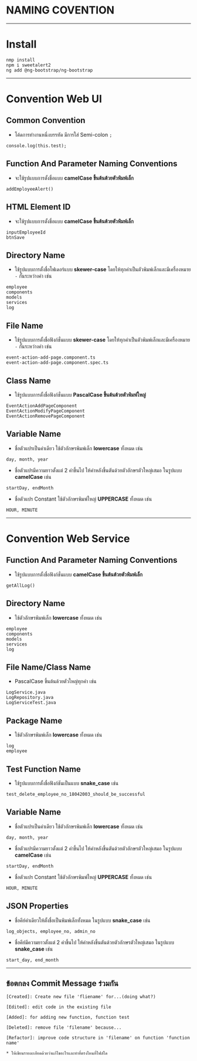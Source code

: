 # NAMING COVENTION
---
# Install
```
nmp install
npm i sweetalert2
ng add @ng-bootstrap/ng-bootstrap
```
---

# Convention Web UI
## Common Convention
- โค้ดการทำงานหนึ่งบรรทัด มีการใส่ Semi-colon `;`
```
console.log(this.test);
```

## Function And Parameter Naming Conventions
- จะใช้รูปแบบการตั้งชื่อแบบ **camelCase ขึ้นต้นต้วยตัวพิมพ์เล็ก**
```
addEmployeeAlert()
```

## HTML Element ID 
- จะใช้รูปแบบการตั้งชื่อแบบ **camelCase ขึ้นต้นต้วยตัวพิมพ์เล็ก**
```
inputEmployeeId
btnSave
```

## Directory Name
- ใช้รูปแบบการตั้งชื่อโฟเดอร์แบบ **skewer-case**  โดยให้ทุกคำเป็นตัวพิมพ์เล็กและมีเครื่องหมาย `-` กั้นระหว่างคำ เช่น 
```
employee
components
models
services
log
```

## File Name
- ใช้รูปแบบการตั้งชื่อฟังก์ชั่นแบบ **skewer-case**  โดยให้ทุกคำเป็นตัวพิมพ์เล็กและมีเครื่องหมาย `-` กั้นระหว่างคำ เช่น 
```
event-action-add-page.component.ts
event-action-add-page.component.spec.ts
```

## Class Name
- ใช้รูปแบบการตั้งชื่อฟังก์ชั่นแบบ **PascalCase ขึ้นต้นต้วยตัวพิมพ์ใหญ่**
```
EventActionAddPageComponent
EventActionModifyPageComponent
EventActionRemovePageComponent
```

## Variable Name
- ชื่อตัวแปรเป็นคำเดียว ใช้ตัวอักษรพิมพ์เล็ก **lowercase** ทั้งหมด เช่น
```
day, month, year
```

- ชื่อตัวแปรมีความยาวตั้งแต่ 2 คำขึ้นไป ให้คำหลังขึ้นตันด้วยตัวอักษรตัวใหญ่เสมอ ในรูปแบบ **camelCase** เช่น
```
startDay, endMonth
```

- ชื่อตัวแปร Constant ใช้ตัวอักษรพิมพ์ใหญ่ **UPPERCASE** ทั้งหมด เช่น
```
HOUR, MINUTE
```

---

# Convention Web Service
## Function And Parameter Naming Conventions
- ใช้รูปแบบการตั้งชื่อฟังก์ชั่นแบบ **camelCase ขึ้นต้นต้วยตัวพิมพ์เล็ก**
```
getAllLog()
```

## Directory Name
- ใช้ตัวอักษรพิมพ์เล็ก **lowercase** ทั้งหมด เช่น
```
employee
components
models
services
log
```

## File Name/Class Name
- PascalCase ขึ้นต้นด้วยตัวใหญ่ทุกคำ เช่น
```
LogService.java
LogRepository.java
LogServiceTest.java
```

## Package Name
- ใช้ตัวอักษรพิมพ์เล็ก **lowercase** ทั้งหมด เช่น
```
log
employee
```

## Test Function Name
- ใช้รูปแบบการตั้งชื่อฟังก์ชันเป็นแบบ **snake_case** เช่น
```
test_delete_employee_no_18042003_should_be_successful
```

## Variable Name
- ชื่อตัวแปรเป็นคำเดียว ใช้ตัวอักษรพิมพ์เล็ก **lowercase** ทั้งหมด เช่น
```
day, month, year
```

- ชื่อตัวแปรมีความยาวตั้งแต่ 2 คำขึ้นไป ให้คำหลังขึ้นตันด้วยตัวอักษรตัวใหญ่เสมอ ในรูปแบบ **camelCase** เช่น
```
startDay, endMonth
```

- ชื่อตัวแปร Constant ใช้ตัวอักษรพิมพ์ใหญ่ **UPPERCASE** ทั้งหมด เช่น
```
HOUR, MINUTE
```

## JSON Properties 
- ชื่อคีย์คำเดียวให้ตั้งชื่อเป็นพิมพ์เล็กทั้งหมด ในรูปแบบ **snake_case** เช่น
```
log_objects, employee_no, admin_no
```

- ชื่อคีย์มีความยาวตั้งแต่ 2 คำขึ้นไป ให้คำหลังขึ้นตันด้วยตัวอักษรตัวใหญ่เสมอ ในรูปแบบ **snake_case** เช่น
```
start_day, end_month
```
---


## ข้อตกลง Commit Message ร่วมกัน
```
[Created]: Create new file 'fliename' for...(doing what?)

[Edited]: edit code in the existing file

[Added]: for adding new function, function test

[Deleted]: remove file 'filename' because...

[Refactor]: improve code structure in 'filename' on function 'function name'

* ให้เขียนรายละเอียดด้วยว่าแก้ไขอะไรและทำที่ตรงไหนที่ไฟล์ใด

```